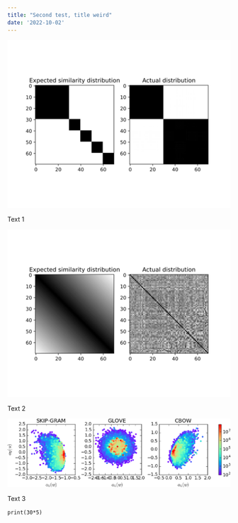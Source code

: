 ```yaml
---
title: "Second test, title weird"
date: '2022-10-02'
---
```


![expectedactualdomain](../images/expected_actual_domain_bias_frequency.svg)

Text 1

![expectedactualfrequency](../images/expected_actual_frequency_bias_frequency.svg)

Text 2

![mubhatviswanath](../images/mu_bhat_viswanath_bias_frequency.png)

Text 3

```{python}
print(30*5)
```
